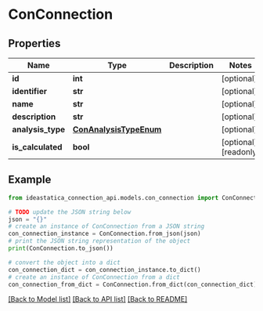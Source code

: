# ConConnection


## Properties

Name | Type | Description | Notes
------------ | ------------- | ------------- | -------------
**id** | **int** |  | [optional] 
**identifier** | **str** |  | [optional] 
**name** | **str** |  | [optional] 
**description** | **str** |  | [optional] 
**analysis_type** | [**ConAnalysisTypeEnum**](ConAnalysisTypeEnum.md) |  | [optional] 
**is_calculated** | **bool** |  | [optional] [readonly] 

## Example

```python
from ideastatica_connection_api.models.con_connection import ConConnection

# TODO update the JSON string below
json = "{}"
# create an instance of ConConnection from a JSON string
con_connection_instance = ConConnection.from_json(json)
# print the JSON string representation of the object
print(ConConnection.to_json())

# convert the object into a dict
con_connection_dict = con_connection_instance.to_dict()
# create an instance of ConConnection from a dict
con_connection_from_dict = ConConnection.from_dict(con_connection_dict)
```
[[Back to Model list]](../README.md#documentation-for-models) [[Back to API list]](../README.md#documentation-for-api-endpoints) [[Back to README]](../README.md)


